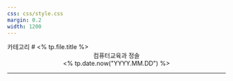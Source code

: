 ```yaml
---
css: css/style.css
margin: 0.2
width: 1200
---
```

<grid drag="100 3" drop="0 5" bg="#555555">
카테고리<!-- element style="font-size:13pt;color:white;margin-top:30px"pad="10px" -->
</grid>

<grid drag="100 50" drop="0 20">
# <% tp.file.title %>
</grid>
<grid drag="100 5" drop="0 70" >
<center>컴퓨터교육과 정솔 <br>
<% tp.date.now("YYYY.MM.DD") %></center>
</grid>

---